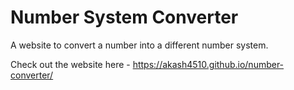 # Number System Converter
A website to convert a number into a different number system.

Check out the website here - https://akash4510.github.io/number-converter/
